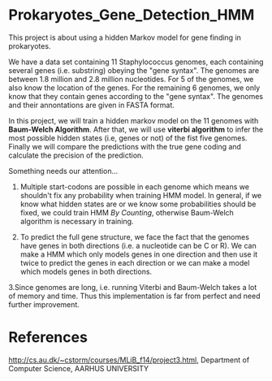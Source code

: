 # Prokaryotes_Gene_Detection_HMM

This project is about using a hidden Markov model for gene finding in prokaryotes.

We have a data set containing 11 Staphylococcus genomes, each containing several 
genes (i.e. substring) obeying the "gene syntax". The genomes are between 1.8 million 
and 2.8 million nucleotides. For 5 of the genomes, we also know the location of 
the genes. For the remaining 6 genomes, we only know that they contain genes according 
to the "gene syntax". The genomes and their annontations are given in FASTA format. 

In this project, we will train a hidden markov model on the 11 genomes with **Baum-Welch 
Algorithm**. After that, we will use **viterbi algorithm** to infer the most possible hidden states
(i.e, genes or not) of the fist five genomes. Finally we will compare the predictions with the true 
gene coding and calculate the precision of the prediction.

Something needs our attention...
1. Multiple start-codons are possible in each genome which means we shouldn't fix any probability when training HMM model. In general, if we know what hidden states are or we know some probabilities should be fixed, we could train HMM *By Counting*, otherwise Baum-Welch algorithm is necessary in training. 

2. To predict the full gene structure, we face the fact that the genomes have genes in both directions (i.e. a nucleotide can be C or R). We can make a HMM which only models genes in one direction and then use it twice to predict the genes in each direction or we can make a model which models genes in both directions.

3.Since genomes are long, i.e. running Viterbi and Baum-Welch takes a lot of memory and time. Thus this implementation is far from perfect and need further improvement.


# References
http://cs.au.dk/~cstorm/courses/MLiB_f14/project3.html, Department of Computer Science, AARHUS UNIVERSITY
